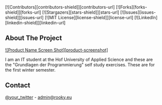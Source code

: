 <div id="top"></div>

[![Contributors][contributors-shield]][contributors-url]
[![Forks][forks-shield]][forks-url]
[![Stargazers][stars-shield]][stars-url]
[![Issues][issues-shield]][issues-url]
[![MIT License][license-shield]][license-url]
[![LinkedIn][linkedin-shield]][linkedin-url]

<!-- ABOUT THE PROJECT -->
## About The Project

[![Product Name Screen Shot][product-screenshot]](https://example.com)

I am an IT student at the Hof University of Applied Science and these are the "Grundlagen der Programmierung" self study exercises.
These are for the first winter semester.

## Contact

[@your_twitter](https://twitter.com/KOYZRk) - admin@rooky.eu